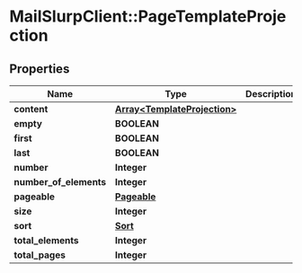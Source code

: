 # MailSlurpClient::PageTemplateProjection

## Properties
Name | Type | Description | Notes
------------ | ------------- | ------------- | -------------
**content** | [**Array&lt;TemplateProjection&gt;**](TemplateProjection.md) |  | [optional] 
**empty** | **BOOLEAN** |  | [optional] 
**first** | **BOOLEAN** |  | [optional] 
**last** | **BOOLEAN** |  | [optional] 
**number** | **Integer** |  | [optional] 
**number_of_elements** | **Integer** |  | [optional] 
**pageable** | [**Pageable**](Pageable.md) |  | [optional] 
**size** | **Integer** |  | [optional] 
**sort** | [**Sort**](Sort.md) |  | [optional] 
**total_elements** | **Integer** |  | [optional] 
**total_pages** | **Integer** |  | [optional] 


